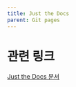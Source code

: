 ```yaml
---
title: Just the Docs
parent: Git pages
---
```

# 관련 링크
[Just the Docs 문서](https://just-the-docs.com/)